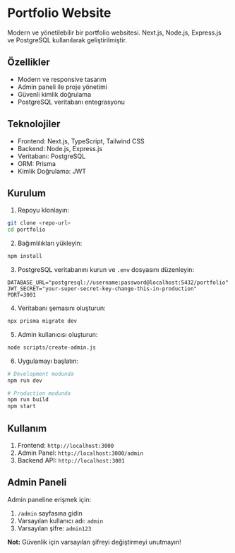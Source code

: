 # Portfolio Website

Modern ve yönetilebilir bir portfolio websitesi. Next.js, Node.js, Express.js ve PostgreSQL kullanılarak geliştirilmiştir.

## Özellikler

- Modern ve responsive tasarım
- Admin paneli ile proje yönetimi
- Güvenli kimlik doğrulama
- PostgreSQL veritabanı entegrasyonu

## Teknolojiler

- Frontend: Next.js, TypeScript, Tailwind CSS
- Backend: Node.js, Express.js
- Veritabanı: PostgreSQL
- ORM: Prisma
- Kimlik Doğrulama: JWT

## Kurulum

1. Repoyu klonlayın:
```bash
git clone <repo-url>
cd portfolio
```

2. Bağımlılıkları yükleyin:
```bash
npm install
```

3. PostgreSQL veritabanını kurun ve `.env` dosyasını düzenleyin:
```env
DATABASE_URL="postgresql://username:password@localhost:5432/portfolio"
JWT_SECRET="your-super-secret-key-change-this-in-production"
PORT=3001
```

4. Veritabanı şemasını oluşturun:
```bash
npx prisma migrate dev
```

5. Admin kullanıcısı oluşturun:
```bash
node scripts/create-admin.js
```

6. Uygulamayı başlatın:
```bash
# Development modunda
npm run dev

# Production modunda
npm run build
npm start
```

## Kullanım

1. Frontend: `http://localhost:3000`
2. Admin Panel: `http://localhost:3000/admin`
3. Backend API: `http://localhost:3001`

## Admin Paneli

Admin paneline erişmek için:
1. `/admin` sayfasına gidin
2. Varsayılan kullanıcı adı: `admin`
3. Varsayılan şifre: `admin123`

**Not:** Güvenlik için varsayılan şifreyi değiştirmeyi unutmayın!
